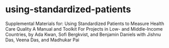 # using-standardized-patients
Supplemental Materials for: Using Standardized Patients to Measure Health Care Quality A Manual and Toolkit For Projects in Low- and Middle-Income Countries, by Ada Kwan, Sofi Bergkvist, and Benjamin Daniels with Jishnu Das, Veena Das, and Madhukar Pai
